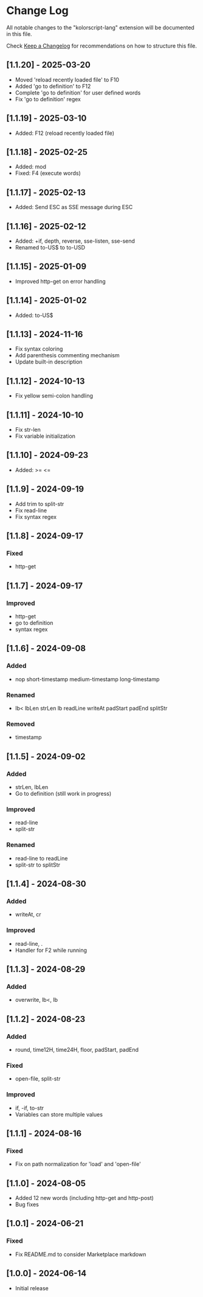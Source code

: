 # Change Log

All notable changes to the "kolorscript-lang" extension will be documented in this file.

Check [Keep a Changelog](http://keepachangelog.com/) for recommendations on how to structure this file.

## [1.1.20] - 2025-03-20

- Moved 'reload recently loaded file' to F10
- Added 'go to definition' to F12
- Complete 'go to definition' for user defined words
- Fix 'go to definition' regex

## [1.1.19] - 2025-03-10

- Added: F12 (reload recently loaded file)

## [1.1.18] - 2025-02-25

- Added: mod
- Fixed: F4 (execute words)

## [1.1.17] - 2025-02-13

- Added: Send ESC as SSE message during ESC

## [1.1.16] - 2025-02-12

- Added: +if, depth, reverse, sse-listen, sse-send
- Renamed to-US$ to to-USD

## [1.1.15] - 2025-01-09

- Improved http-get on error handling

## [1.1.14] - 2025-01-02

- Added: to-US$

## [1.1.13] - 2024-11-16

- Fix syntax coloring
- Add parenthesis commenting mechanism
- Update built-in description

## [1.1.12] - 2024-10-13

- Fix yellow semi-colon handling

## [1.1.11] - 2024-10-10

- Fix str-len
- Fix variable initialization

## [1.1.10] - 2024-09-23

- Added: >= <=

## [1.1.9] - 2024-09-19

- Add trim to split-str
- Fix read-line
- Fix syntax regex

## [1.1.8] - 2024-09-17

### Fixed

- http-get

## [1.1.7] - 2024-09-17

### Improved

- http-get
- go to definition
- syntax regex

## [1.1.6] - 2024-09-08

### Added

- nop short-timestamp medium-timestamp long-timestamp

### Renamed

- lb< lbLen strLen lb readLine writeAt padStart padEnd splitStr

### Removed

- timestamp

## [1.1.5] - 2024-09-02

### Added

- strLen, lbLen
- Go to definition (still work in progress)

### Improved

- read-line
- split-str

### Renamed

- read-line to readLine
- split-str to splitStr

## [1.1.4] - 2024-08-30

### Added

- writeAt, cr

### Improved

- read-line, .
- Handler for F2 while running

## [1.1.3] - 2024-08-29

### Added

- overwrite, lb<, lb

## [1.1.2] - 2024-08-23

### Added

- round, time12H, time24H, floor, padStart, padEnd

### Fixed

- open-file, split-str

### Improved

- if, -if, to-str
- Variables can store multiple values

## [1.1.1] - 2024-08-16

### Fixed

- Fix on path normalization for 'load' and 'open-file'

## [1.1.0] - 2024-08-05

- Added 12 new words (including http-get and http-post)
- Bug fixes

## [1.0.1] - 2024-06-21

### Fixed

- Fix README.md to consider Marketplace markdown 

## [1.0.0] - 2024-06-14

- Initial release